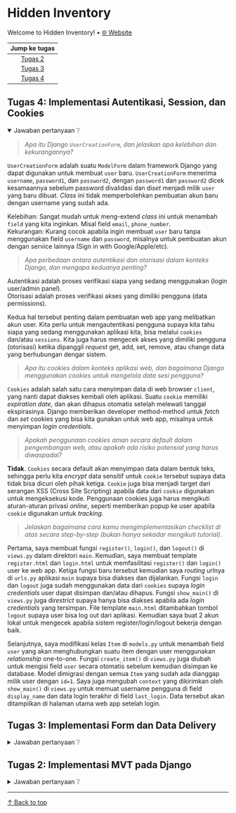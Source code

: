 # Hidden Inventory

Welcome to Hidden Inventory! • [🌐 Website](./README.md)

| Jump ke tugas |
| :-: |
| [Tugas 2](#tugas-2-implementasi-mvt-pada-django) |
| [Tugas 3](#tugas-3-implementasi-form-dan-data-delivery) |
| [Tugas 4](#tugas-4-implementasi-autentikasi-session-dan-cookies) |

## Tugas 4: Implementasi Autentikasi, Session, dan Cookies

<details open>
    <summary>Jawaban pertanyaan ❔</summary>

> *Apa itu Django `UserCreationForm`, dan jelaskan apa kelebihan dan kekurangannya?*

`UserCreationForm` adalah suatu `ModelForm` dalam framework Django yang dapat digunakan untuk membuat `user` baru. `UserCreationForm` menerima `username`, `password1`, dan `password2`, dengan `password1` dan `password2` dicek kesamaannya sebelum password divalidasi dan di*set* menjadi milik `user` yang baru dibuat. *Class* ini tidak memperbolehkan pembuatan akun baru dengan username yang sudah ada.

Kelebihan: Sangat mudah untuk meng-extend *class* ini untuk menambah `field` yang kita inginkan. Misal field `email`, `phone_number`.  
Kekurangan: Kurang cocok apabila ingin membuat `user` baru tanpa menggunakan field `username` dan `password`, misalnya untuk pembuatan akun dengan service lainnya (Sign in with Google/Apple/etc).

> *Apa perbedaan antara autentikasi dan otorisasi dalam konteks Django, dan mengapa keduanya penting?*

Autentikasi adalah proses verifikasi siapa yang sedang menggunakan (login user/admin panel).  
Otorisasi adalah proses verifikasi akses yang dimiliki pengguna (data permissions).

Kedua hal tersebut penting dalam pembuatan web app yang melibatkan akun user. Kita perlu untuk mengautentikasi pengguna supaya kita tahu siapa yang sedang menggunakan aplikasi kita, bisa melalui `cookies` dan/atau `sessions`. Kita juga harus mengecek akses yang dimiliki pengguna (otorisasi) ketika dipanggil *request* get, add, set, remove, atau change data yang berhubungan dengar sistem.

> *Apa itu cookies dalam konteks aplikasi web, dan bagaimana Django menggunakan cookies untuk mengelola data sesi pengguna?*

`Cookies` adalah salah satu cara menyimpan data di web browser `client`, yang nanti dapat diakses kembali oleh aplikasi. Suatu `cookie` memiliki *expiration date*, dan akan dihapus otomatis setelah melewati tanggal ekspirasinya. Django memberikan developer method-method untuk *fetch* dan *set* cookies yang bisa kita gunakan untuk web app, misalnya untuk menyimpan *login credentials*.

> *Apakah penggunaan cookies aman secara default dalam pengembangan web, atau apakah ada risiko potensial yang harus diwaspadai?*

**Tidak**. `Cookies` secara default akan menyimpan data dalam bentuk teks, sehingga perlu kita *encrypt* data sensitif untuk `cookie` tersebut supaya data tidak bisa dicuri oleh pihak ketiga. `Cookie` juga bisa menjadi target dari serangan XSS (Cross Site Scripting) apabila data dari `cookie` digunakan untuk mengeksekusi kode. Penggunaan cookies juga harus mengikuti aturan-aturan privasi *online*, seperti memberikan popup ke user apabila `cookie` digunakan untuk *tracking*.

> *Jelaskan bagaimana cara kamu mengimplementasikan checklist di atas secara step-by-step (bukan hanya sekadar mengikuti tutorial).*

Pertama, saya membuat fungsi `register()`, `login()`, dan `logout()` di `views.py` dalam direktori `main`. Kemudian, saya membuat template `register.html` dan `login.html` untuk memfasilitasi `register()` dan `login()` user ke web app. Ketiga fungsi baru tersebut kemudian saya *routing* urlnya di `urls.py` aplikasi `main` supaya bisa diakses dan dijalankan. Fungsi `login` dan `logout` juga sudah menggunakan data dari `cookies` supaya *login credentials* user dapat disimpan dan/atau dihapus. Fungsi `show_main()` di `views.py` juga di*restrict* supaya hanya bisa diakses apabila ada *login credentials* yang tersimpan. File template `main.html` ditambahkan tombol `logout` supaya user bisa log out dari aplikasi. Kemudian saya buat 2 akun lokal untuk mengecek apabila sistem register/login/logout bekerja dengan baik.

Selanjutnya, saya modifikasi kelas `Item` di `models.py` untuk menambah field `user` yang akan menghubungkan suatu item dengan user menggunakan *relationship* one-to-one. Fungsi `create_item()` di `views.py` juga diubah untuk mengisi field `user` secara otomatis sebelum kemudian disimpan ke database. Model dimigrasi dengan semua `Item` yang sudah ada dianggap milik user dengan `id=1`. Saya juga mengubah `context` yang dikirimkan oleh `show_main()` di `views.py` untuk memuat username pengguna di field `display_name` dan data login terakhir di field `last_login`. Data tersebut akan ditampilkan di halaman utama web app setelah login.

</details>

## Tugas 3: Implementasi Form dan Data Delivery

<details>
    <summary>Jawaban pertanyaan ❔</summary>

> *Apa perbedaan antara form `POST` dan form `GET` dalam Django?*

Form yang menggunakan method `POST` akan mengirim ke server semua data yang di*submit* (setelah di*encode* terlebih dulu), dan kemudian menerima HTTPResponse dari server yang bersangkutan dengan form tersebut. Method ini sebaiknya digunakan untuk mengirim/meminta data yang sensitif dari *database* seperti detail *login* user.

Form dengan method `GET` akan menggabung data yang dikirim menjadi suatu *string* dan digunakan untuk membuat (*compose*) suatu URL. Bisa juga dianggap data diinput melalui link. Method ini cocok untuk mengambil data yang tidak sensitif dari server, misalnya *search query* ketika sedang menggunakan fitur search, contoh: `https://www.youtube.com/results?search_query=django` dengan field dari form `search_query` yang bernilai `django`.

> *Apa perbedaan utama antara XML, JSON, dan HTML dalam konteks pengiriman data?*

`XML` menyimpan data dalam struktur *tag* (seperti HTML), namun memerlukan *tag* pembuka dan *tag* penutup. Isian dari data diapit oleh *tag*.  
`JSON` menyimpan data dalam bentuk key-value pair (object notation) dan merupakan turunan dari Javascript, namun bisa digunakan dengan bahasa pemrograman manapun.  
`HTML` tidak didesain untuk mengirim data, melainkan menampilkan data ke user dalam bentuk yang lebih *user-friendly*. Tampilan situs HTML bisa diubah dengan CSS dan Javascript.

> *Mengapa JSON sering digunakan dalam pertukaran data antara aplikasi web modern?*

Karena, JSON memiliki struktur data yang mudah untuk di*parse* oleh aplikasi web serta bersifat *lightweight* sehingga dapat dikirimkan dengan cepat dan murah.

> *Jelaskan bagaimana cara kamu mengimplementasikan checklist di atas secara step-by-step (bukan hanya sekadar mengikuti tutorial).*

Pertama, saya membuat file `forms.py` untuk mendefinisikan field mana saja yang bisa diubah oleh user. Untuk web ini, user dapat mengisi field `name`, `amount`, `description`, `price`, dan `tags` suatu objek `Item`, dengan field `date_added` diisi secara otomatis. Kemudian di `views.py`, saya menambah beberapa import dan suatu fungsi baru untuk menambah data produk yang diisi ke dalam *database*. Fungsi `show_main()` juga saya modifikasi untuk memuat data semua objek `Item` supaya bisa ditampilkan di halaman utama.

Kemudian, saya membuat template `create_item.html` sebagai halaman untuk mengisi dan mengirimkan form. Template halaman utama juga saya modifikasi untuk menampilkan data semua `Item` di database dalam bentuk *table*. Supaya halaman `create-item` bisa diakses, saya menambahkan pathnya ke `urls.py` serta link di halaman utama ke path tersebut.

Untuk menampilkan data dalam bentuk XML dan JSON, saya menambahkan fungsi `show_xml()` dan `show_json()` di `views.py`. Untuk hanya menampilkan data objek `Item` dengan `pk` tertentu saya menambahkan fungsi `show_xml_by_id()` dan `show_json_by_id()` ke `views.py`, yang akan menggunakan `id` dari URL untuk mengambil data objek yang diinginkan. Supaya bisa diakses dengan URL, saya menambah *routing* di `urls.py` untuk masing-masing fungsi tersebut.

### Postman screenshots 📸

![Format HTML](/task-assets/tugas3_html.jpg)
*Format HTML*

![Format XML](/task-assets/tugas3_xml.jpg)
*Format XML*

![Format JSON](/task-assets/tugas3_json.jpg)
*Format JSON*

![Format XML by ID](/task-assets/tugas3_xmlId.jpg)
*Format XML dengan id*

![Format JSON by ID](/task-assets/tugas3_jsonId.jpg)
*Format JSON dengan id*

</details>

## Tugas 2: Implementasi MVT pada Django

<details>
  <summary>Jawaban pertanyaan ❔</summary>

> *Jelaskan bagaimana cara kamu mengimplementasikan checklist di atas secara step-by-step?*

Pertama, saya membuat direktori baru dengan nama project django saya, `hidden-inventory`. Lalu, saya inisiasi project django baru dengan nama `hidden_inventory`. Di dalam direktori tersebut, saya juga membuat python *virtual environment*, berkas `.gitignore`, dan `requirements.txt` untuk mendapatkan package yang dibutuhkan pada saat menggunakan venv. Akhirnya, saya membuka `pwsh` dan menjalankan script `activate.ps1` untuk memulai *virtual environment*.

Sebelum memulai app baru, sama menginisiasi repositori git dengan nama `hidden-inventory`. Setelah itu, saya membuat app `main` dengan command `python manage.py startapp main`, dan kemudian mendaftarkannya di `settings.py` yang berada di direktori proyek. Saya membuat template html dasar untuk aplikasi `main` yang akan menampilkan nama project, nama saya, dan kelas saya.

Pada file `models.py` di aplikasi `main`, saya membuat class `Item` dengan atribut `name`, `amount`, `description` serta atribut tambahan `price` dan `tags`. Di dalam file `views.py`, saya membuat function `show_main()` yang akan mengembalikan sebuah template HTML beserta `context` yang berisi nama dan kelas saya, serta nama project. Kemudian saya membuat dan mengaplikasikan migrasi model dengan *command* `makemigrations` dan `migrate`.

Supaya app `main` bisa diakses dengan browser, saya *routing* di `urls.py` aplikasi `main` pada path kosong supaya browser akan menampilkan fungsi dari `views.py` pada halaman utama website. Kemudian, saya membuat *test-case* yang akan memvalidasi apabila variable dari *context* yang ditampilkan di template sama dengan yang didefinisikan di `views.py`. Terakhir, saya menjalankan `add, commit, push` untuk menyimpan dan *sync* dengan git repo yang ada di [GitHub](https://github.com/mmalkindi/hidden-inventory).

> *Buatlah bagian yang berisi request client ke web aplikasi berbasis Django beserta responnya dan jelaskan pada bagan tersebut kaitan antara `urls.py`, `views.py`, `models.py`, dan berkas `html`*
  
![Bagan *request* client-server di suatu Django project](/task-assets/tugas2_bagan.jpg)

>*Jelaskan mengapa kita menggunakan virtual environment? Apakah kita tetap dapat membuat aplikasi web berbasis Django tanpa menggunakan virtual environment?*

Kita menggunakan *virtual environment* supaya perubahan terisolasi dari luar sehingga tidak mengganggu komputer kita. Tiap komputer memiliki spesifikasi/versi *package* dan pythonnya masing-masing, dan tiap project django bisa saja membutuhkan versi *library* dan *package* yang berbeda dari yang sudah di*install* di komputer. Oleh karena itu, dibutuhkan suatu virtual environment supaya perubahan versi *package* tidak mengganggu project django lainnya. Ini juga akan mempermudah *development* dengan orang lain (tugas kelompok) karena mereka hanya perlu menginstall *package* dari suatu *requirement* file dalam `venv`nya masing-masing.

Sebenarnya, boleh-boleh saja membuat project Django tanpa menggunakan *virtual environment*, namun memang lebih mudah dan aman apabila menggunakannya. Misal, kita membutuhkan *package* yang sudah kita punya namun versi yang diminta untuk project baru berbeda. Akan lebih mudah apabila kedua project tersebut diisolasi dengan *venv*nya masing-masing selama *development*.

>*Jelaskan apakah itu MVC, MVT, MVVM dan perbedaan dari ketiganya?*

MVC, MVT, dan MVVM adalah arsitektur/*design pattern* untuk aplikasi berbasis web. Untuk django, kita menggunakan arsitektur MVT (Model View Template). Tiap *pattern* memiliki kelebihan dan *use-case*nya masing-masing, tapi mereka semua bertujuan sama: memisahkan kode dalam proyek supaya lebih mudah untuk di*maintain* (Separation of Concern).

### MVC (Model-View-Controller)

`Model`: Berinteraksi dengan database untuk menyimpan data user.  
`View`: Menampilkan data dari model yang sudah diproses di `Controller` ke user.  
`Controller`: Meng-*handle* HTTP Request, mengambil data dari model dan melakukan logic untuk memproses data tersebut, kemudian menampilkan data tersebut dengan file dari `View` dan mengembalikannya ke *Client*.  

### MVT (Model-View-Template)

Walaupun nama `Model` dan `View` sama, tetapi peran mereka berbeda dengan yang Model dan View yang berada di MVC atau MVVM.

`Model`: Menyimpan struktur data yang dapat digunakan oleh `View` serta yang akan disimpan di database.  
`View`: Berinteraksi dengan `Model` untuk memberi *context* yang dapat digunakan oleh `Template` untuk menampilkan konten. File HTML `Template` yang telah memproses *context* akan kemudian di*forward* ke Client di HTTP Response.  
`Template`: File static HTML yang memiliki syntax khusus untuk menjelaskan bagaimana konten akan ditampilkan, juga dapat menggunakan *context* yang diberikan oleh `View`.  

### MVVM (Model-View-ViewModel)

`Model`: Merepresentasikan model domain aplikasi, termasuk data model dan *validation logic*.
`View`: Mendefinisikan struktur, layout, dan tampilan yang akan dilihat oleh Client.  
`ViewModel`: Implementasi *properties* dan *commands* yang bisa digunakan oleh `View`.  
</details>

---
[↑ Back to top](#hidden-inventory)
